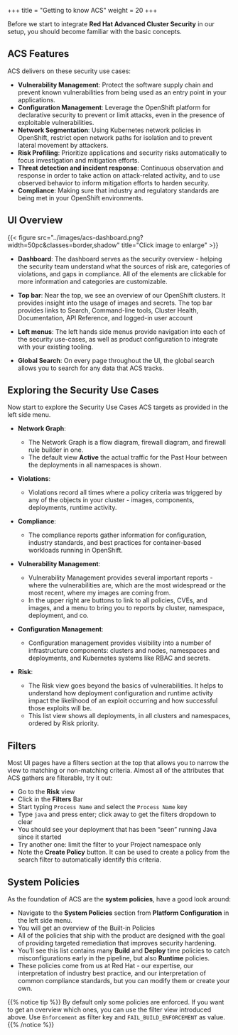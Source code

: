 +++
title = "Getting to know ACS"
weight = 20
+++

Before we start to integrate **Red Hat Advanced Cluster Security** in our setup, you should become familiar with the basic concepts.

## ACS Features

ACS delivers on these security use cases:

- **Vulnerability Management**: Protect the software supply chain and prevent known vulnerabilities from being used as an entry point in your applications.
- **Configuration Management**: Leverage the OpenShift platform for declarative security to prevent or limit attacks, even in the presence of exploitable vulnerabilities.
- **Network Segmentation**: Using Kubernetes network policies in OpenShift, restrict open network paths for isolation and to prevent lateral movement by attackers.
- **Risk Profiling**: Prioritize applications and security risks automatically to focus investigation and mitigation efforts.
- **Threat detection and incident response**: Continuous observation and response in order to take action on attack-related activity, and to use observed behavior to inform mitigation efforts to harden security.
- **Compliance**: Making sure that industry and regulatory standards are being met in your OpenShift environments.

## UI Overview

{{< figure src="../images/acs-dashboard.png?width=50pc&classes=border,shadow" title="Click image to enlarge" >}}

- **Dashboard**:
The dashboard serves as the security overview - helping the security team understand what the sources of risk are, categories of violations, and gaps in compliance. All of the elements are clickable for more information and categories are customizable.

- **Top bar**:
Near the top, we see an overview of our OpenShift clusters. It provides insight into the usage of images and secrets.
The top bar provides links to Search, Command-line tools, Cluster Health, Documentation, API Reference, and logged-in
user account

- **Left menus**:
The left hands side menus provide navigation into each of the security use-cases, as well as product configuration to integrate with your existing tooling.

- **Global Search**:
On every page throughout the UI, the global search allows you to search for any data that ACS tracks.

## Exploring the Security Use Cases
Now start to explore the Security Use Cases ACS targets as provided in the left side menu.

- **Network Graph**:
  - The Network Graph is a flow diagram, firewall diagram, and firewall rule builder in one.
  - The default view **Active** the actual traffic for the Past Hour between the deployments in all namespaces is shown.

- **Violations**:
  - Violations record all times where a policy criteria was triggered by any of the objects in your cluster - images, components, deployments, runtime activity.

- **Compliance**:
  - The compliance reports gather information for configuration, industry standards, and best practices for container-based workloads running in OpenShift.

- **Vulnerability Management**:
  - Vulnerability Management provides several important reports - where the vulnerabilities are, which are the most widespread or the most recent, where my images are coming from.
  - In the upper right are buttons to link to all policies, CVEs, and images, and a menu to bring you to reports by cluster, namespace, deployment, and co.

- **Configuration Management**:
  - Configuration management provides visibility into a number of infrastructure components: clusters and nodes, namespaces and deployments, and Kubernetes systems like RBAC and secrets.

- **Risk**:
  - The Risk view goes beyond the basics of vulnerabilities. It helps to understand how deployment configuration and runtime activity impact the likelihood of an exploit occurring and how successful those exploits will be.
  - This list view shows all deployments, in all clusters and namespaces, ordered by Risk priority.

## Filters
Most UI pages have a filters section at the top that allows you to narrow the view to matching or non-matching criteria. Almost all of the attributes that ACS gathers are filterable, try it out:
- Go to the **Risk** view
- Click in the **Filters** Bar
- Start typing `Process Name` and select the `Process Name` key
- Type `java` and press enter; click away to get the filters dropdown to clear
- You should see your deployment that has been “seen” running Java since it started
- Try another one: limit the filter to your Project namespace only
- Note the **Create Policy** button. It can be used to create a policy from the search filter to automatically identify this criteria.

## System Policies
As the foundation of ACS are the **system policies**, have a good look around:
- Navigate to the **System Policies** section from **Platform Configuration** in the left side menu.
- You will get an overview of the Built-in Policies
- All of the policies that ship with the product are designed with the goal of providing targeted remediation that improves security hardening.
- You’ll see this list contains many **Build** and **Deploy** time policies to catch misconfigurations early in the pipeline, but also **Runtime** policies.
- These policies come from us at Red Hat - our expertise, our interpretation of industry best practice, and our interpretation of common compliance standards, but you can modify them or create your own.

{{% notice tip %}}
By default only some policies are enforced. If you want to get an overview which ones, you can use the filter view introduced above. Use `Enforcement` as filter key and `FAIL_BUILD_ENFORCEMENT` as value.
{{% /notice %}}
